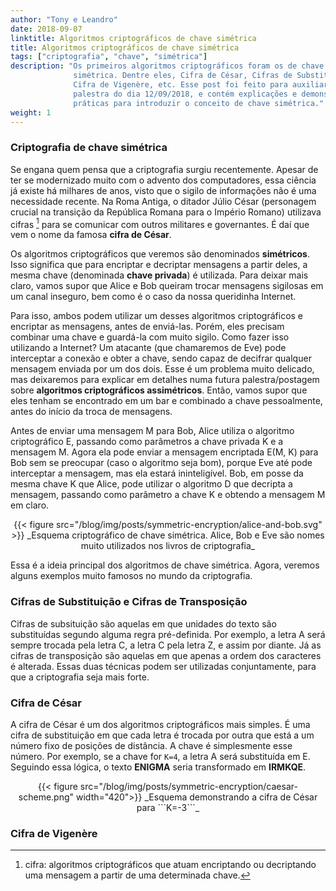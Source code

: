 ```yaml
---
author: "Tony e Leandro"
date: 2018-09-07
linktitle: Algoritmos criptográficos de chave simétrica
title: Algoritmos criptográficos de chave simétrica
tags: ["criptografia", "chave", "simétrica"]
description: "Os primeiros algoritmos criptográficos foram os de chave
              simétrica. Dentre eles, Cifra de César, Cifras de Substituição,
              Cifra de Vigenère, etc. Esse post foi feito para auxiliar na
              palestra do dia 12/09/2018, e contém explicações e demonstrações
              práticas para introduzir o conceito de chave simétrica."
weight: 1
---
```


### Criptografia de chave simétrica

Se engana quem pensa que a criptografia surgiu recentemente. Apesar de ter se
modernizado muito com o advento dos computadores, essa ciência já existe há
milhares de anos, visto que o sigilo de informações não é uma necessidade
recente. Na Roma Antiga, o ditador Júlio César (personagem crucial na transição
da República Romana para o Império Romano) utilizava cifras [^1] para se
comunicar com outros militares e governantes. É daí que vem o nome da famosa
**cifra de César**.

Os algoritmos criptográficos que veremos são denominados **simétricos**. Isso
significa que para encriptar e decriptar mensagens a partir deles, a mesma chave
(denominada **chave privada**) é utilizada. Para deixar mais claro, vamos supor
que Alice e Bob queiram trocar mensagens sigilosas em um canal inseguro, bem
como é o caso da nossa queridinha Internet.

Para isso, ambos podem utilizar um desses algoritmos criptográficos e encriptar
as mensagens, antes de enviá-las. Porém, eles precisam combinar uma chave e
guardá-la com muito sigilo. Como fazer isso utilizando a Internet? Um atacante
(que chamaremos de Eve) pode interceptar a conexão e obter a chave, sendo capaz
de decifrar qualquer mensagem enviada por um dos dois. Esse é um problema muito
delicado, mas deixaremos para explicar em detalhes numa futura palestra/postagem
sobre **algoritmos criptográficos assimétricos**. Então, vamos supor que eles
tenham se encontrado em um bar e combinado a chave pessoalmente, antes do início
da troca de mensagens.

Antes de enviar uma mensagem M para Bob, Alice utiliza o algoritmo criptográfico
E, passando como parâmetros a chave privada K e a mensagem M. Agora ela pode
enviar a mensagem encriptada E(M, K) para Bob sem se preocupar (caso o algoritmo
seja bom), porque Eve até pode interceptar a mensagem, mas ela estará
ininteligível. Bob, em posse da mesma chave K que Alice, pode utilizar o
algoritmo D que decripta a mensagem, passando como parâmetro a chave K e obtendo
a mensagem M em claro.

<center>
{{< figure src="/blog/img/posts/symmetric-encryption/alice-and-bob.svg" >}}
_Esquema criptográfico de chave simétrica. Alice, Bob e Eve são nomes muito 
utilizados nos livros de criptografia_
</center>

Essa é a ideia principal dos algoritmos de chave simétrica. Agora, veremos
alguns exemplos muito famosos no mundo da criptografia.

### Cifras de Substituição e Cifras de Transposição

Cifras de subsituição são aquelas em que unidades do texto são substituídas
segundo alguma regra pré-definida. Por exemplo, a letra A será sempre trocada
pela letra C, a letra C pela letra Z, e assim por diante. Já as cifras de
transposição são aquelas em que apenas a ordem dos caracteres é alterada.
Essas duas técnicas podem ser utilizadas conjuntamente, para que a criptografia
seja mais forte.


### Cifra de César

A cifra de César é um dos algoritmos criptográficos mais simples. É uma cifra
de substituição em que cada letra é trocada por outra que está a um número
fixo de posições de distância. A chave é simplesmente esse número. Por exemplo,
se a chave for ```K=4```, a letra A será substituída em E. Seguindo essa
lógica, o texto **ENIGMA** seria transformado em **IRMKQE**.

<center>
{{< figure src="/blog/img/posts/symmetric-encryption/caesar-scheme.png"
    width="420">}}
_Esquema demonstrando a cifra de César para ```K=-3```_
</center>

### Cifra de Vigenère

[^1]: cifra: algoritmos criptográficos que atuam encriptando ou decriptando uma mensagem a partir de uma determinada chave.

